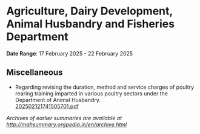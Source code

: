 # Agriculture, Dairy Development, Animal Husbandry and Fisheries Department

**Date Range**: 17 February 2025 - 22 February 2025


## Miscellaneous
- Regarding revising the duration, method and service charges of poultry rearing training imparted in various poultry sectors under the Department of Animal Husbandry.\
  [202502121741505701.pdf](https://gr.maharashtra.gov.in/Site/Upload/Government%20Resolutions/English/202502121741505701.pdf)


*Archives of earlier summaries are available at http://mahsummary.orgpedia.in/en/archive.html*